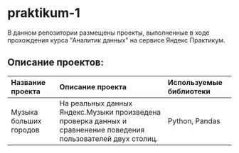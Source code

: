 # praktikum-1
В данном репозитории размещены проекты, выполненные в ходе прохождения курса "Аналитик данных" на сервисе Яндекс Практикум.

## Описание проектов:

|Название проекта      | Описание проекта      |Используемые библиотеки      |
| :------------------  |:----------------------|:--------------------------- |
|Музыка больших городов|На реальных данных Яндекс.Музыки произведена проверка данных и сравненение поведения пользователей двух столиц.| Python, Pandas|

